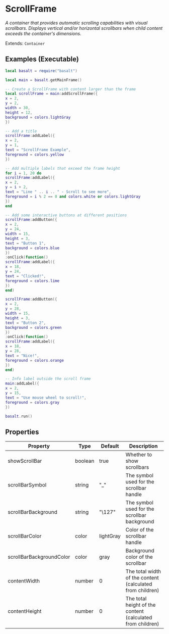 # ScrollFrame
_A container that provides automatic scrolling capabilities with visual scrollbars. Displays vertical and/or horizontal scrollbars when child content exceeds the container's dimensions._

Extends: `Container`

## Examples (Executable)
```lua run
local basalt = require("basalt")

local main = basalt.getMainFrame()

-- Create a ScrollFrame with content larger than the frame
local scrollFrame = main:addScrollFrame({
x = 2,
y = 2,
width = 30,
height = 12,
background = colors.lightGray
})

-- Add a title
scrollFrame:addLabel({
x = 2,
y = 1,
text = "ScrollFrame Example",
foreground = colors.yellow
})

-- Add multiple labels that exceed the frame height
for i = 1, 20 do
scrollFrame:addLabel({
x = 2,
y = i + 2,
text = "Line " .. i .. " - Scroll to see more",
foreground = i % 2 == 0 and colors.white or colors.lightGray
})
end

-- Add some interactive buttons at different positions
scrollFrame:addButton({
x = 2,
y = 24,
width = 15,
height = 3,
text = "Button 1",
background = colors.blue
})
:onClick(function()
scrollFrame:addLabel({
x = 18,
y = 24,
text = "Clicked!",
foreground = colors.lime
})
end)

scrollFrame:addButton({
x = 2,
y = 28,
width = 15,
height = 3,
text = "Button 2",
background = colors.green
})
:onClick(function()
scrollFrame:addLabel({
x = 18,
y = 28,
text = "Nice!",
foreground = colors.orange
})
end)

-- Info label outside the scroll frame
main:addLabel({
x = 2,
y = 15,
text = "Use mouse wheel to scroll!",
foreground = colors.gray
})

basalt.run()
```

## Properties

|Property|Type|Default|Description|
|---|---|---|---|
|showScrollBar|boolean|true|Whether to show scrollbars|
|scrollBarSymbol|string|"_"|The symbol used for the scrollbar handle|
|scrollBarBackground|string|"\127"|The symbol used for the scrollbar background|
|scrollBarColor|color|lightGray|Color of the scrollbar handle|
|scrollBarBackgroundColor|color|gray|Background color of the scrollbar|
|contentWidth|number|0|The total width of the content (calculated from children)|
|contentHeight|number|0|The total height of the content (calculated from children)|
